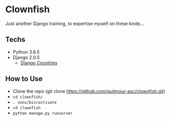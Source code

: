 # Clownfish
Just another Django training, to expertise myself on these kinds...

## Techs
- Python 3.6.5
- Django 2.0.5
  - [Django Countries](https://github.com/SmileyChris/django-countries)

## How to Use
- Clone the repo (git clone https://github.com/guilmour-asc/clownfish.git)
- `cd clownfish/`
- `. venv/bin/activate`
- `cd clownfish`
- `python manage.py runserver`